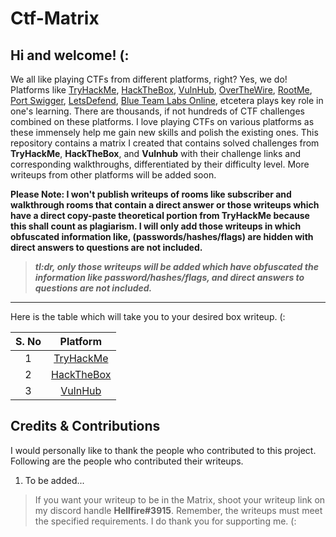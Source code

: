 # Ctf-Matrix

## Hi and welcome! (:

We all like playing CTFs from different platforms, right? Yes, we do! Platforms like [TryHackMe](https://tryhackme.com), [HackTheBox](https://www.hackthebox.com/), [VulnHub](https://www.vulnhub.com/), [OverTheWire](https://overthewire.org/wargames/), [RootMe](https://www.root-me.org/?lang=en), [Port Swigger](https://portswigger.net/web-security), [LetsDefend](https://letsdefend.io/), [Blue Team Labs Online](https://blueteamlabs.online/login), etcetera plays key role in one's learning. There are thousands, if not hundreds of CTF challenges combined on these platforms. I love playing CTFs on various platforms as these immensely help me gain new skills and polish the existing ones. This repository contains a matrix I created that contains solved challenges from **TryHackMe**, **HackTheBox**, and **Vulnhub** with their challenge links and corresponding walkthroughs, differentiated by their difficulty level. More writeups from other platforms will be added soon.

**Please Note: I won't publish writeups of rooms like subscriber and walkthrough rooms that contain a direct answer or those writeups which have a direct copy-paste theoretical portion from TryHackMe because this shall count as plagiarism. I will only add those writeups in which obfuscated information like, (passwords/hashes/flags) are hidden with direct answers to questions are not included.**

> ***tl:dr, only those writeups will be added which have obfuscated the information like password/hashes/flags, and direct answers to questions are not included.***

---

Here is the table which will take you to your desired box writeup. (:

|S. No|Platform|
|:---:|:---:|
|1|[TryHackMe](https://github.com/Hellfire0x01/Ctf-Matrix/blob/main/TryHackMe/thm-matrix.md)|
|2|[HackTheBox](https://github.com/Hellfire0x01/Ctf-Matrix/blob/main/HackTheBox/htb-matrix.md)|
|3|[VulnHub](https://github.com/Hellfire0x01/Ctf-Matrix/blob/main/Vulnhub/vulnhub-matrix.md)|

## Credits & Contributions
I would personally like to thank the people who contributed to this project. Following are the people who contributed their writeups. 
1. To be added...

> If you want your writeup to be in the Matrix, shoot your writeup link on my discord handle **Hellfire#3915**. Remember, the writeups must meet the specified requirements. I do thank you for supporting me. (:
